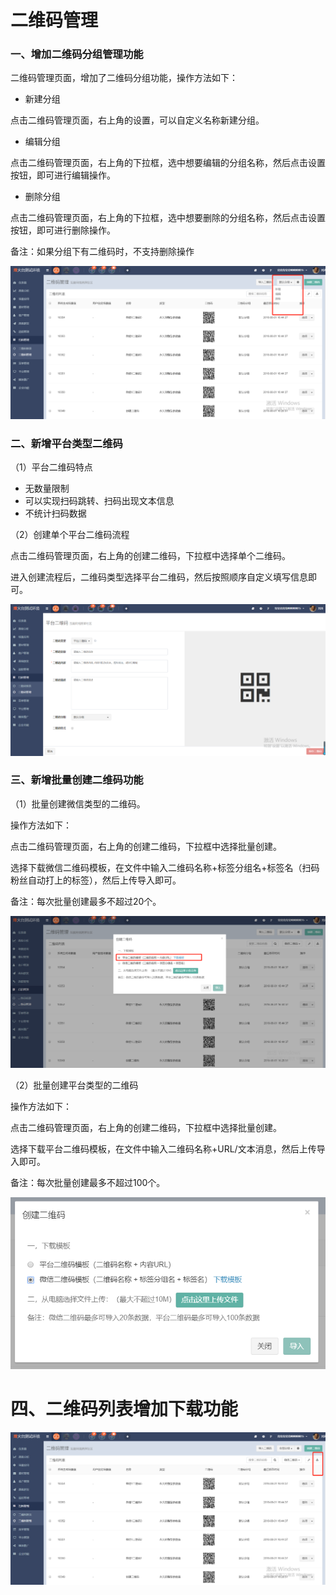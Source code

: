 # 二维码管理

### 一、增加二维码分组管理功能

二维码管理页面，增加了二维码分组功能，操作方法如下：

* 新建分组

点击二维码管理页面，右上角的设置，可以自定义名称新建分组。

* 编辑分组

点击二维码管理页面，右上角的下拉框，选中想要编辑的分组名称，然后点击设置按钮，即可进行编辑操作。

* 删除分组

点击二维码管理页面，右上角的下拉框，选中想要删除的分组名称，然后点击设置按钮，即可进行删除操作。

备注：如果分组下有二维码时，不支持删除操作

![](/assets/1533114059%281%29.jpg)

### 二、新增平台类型二维码

（1）平台二维码特点

* 无数量限制
* 可以实现扫码跳转、扫码出现文本信息
* 不统计扫码数据

（2）创建单个平台二维码流程

点击二维码管理页面，右上角的创建二维码，下拉框中选择单个二维码。

进入创建流程后，二维码类型选择平台二维码，然后按照顺序自定义填写信息即可。

![](/assets/1533114156%281%29.jpg)

### 三、新增批量创建二维码功能

（1）批量创建微信类型的二维码。

操作方法如下：

点击二维码管理页面，右上角的创建二维码，下拉框中选择批量创建。

选择下载微信二维码模板，在文件中输入二维码名称+标签分组名+标签名（扫码粉丝自动打上的标签），然后上传导入即可。

备注：每次批量创建最多不超过20个。

![](/assets/1533114213%281%29.jpg)

（2）批量创建平台类型的二维码

操作方法如下：

点击二维码管理页面，右上角的创建二维码，下拉框中选择批量创建。

选择下载平台二维码模板，在文件中输入二维码名称+URL/文本消息，然后上传导入即可。

备注：每次批量创建最多不超过100个。

![](/assets/1533114287%281%29.jpg)



# 四、二维码列表增加下载功能

![](/assets/1533115425%281%29.jpg)



